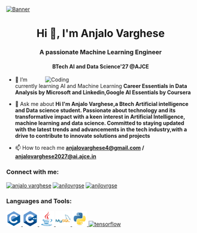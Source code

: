 [![Banner](https://images.app.goo.gl/J6xJ2SW7mykxRafy8)](https://ww38.anjlovrghse.io/)
<h1 align="center">Hi 👋, I'm Anjalo Varghese</h1>
<h3 align="center">A passionate Machine Learning Engineer</h3>
<h4 align="center">BTech AI and Data Science'27 @AJCE</h4>
<img align="right" alt="Coding" width="400" src="https://camo.githubusercontent.com/4d9f5ecceb711eec6e2018f38a5677dc657c9738d4a65ba3b928c41c0a45b439/68747470733a2f2f6d69726f2e6d656469756d2e636f6d2f6d61782f313336302f302a37513379765349765f7430696f4a2d5a2e676966">




- 🌱 I’m currently learning AI and Machine Learning **Career Essentials in Data Analysis by Microsoft and Linkedin,Google AI Essentials by Coursera**

- 💬 Ask me about **Hi I'm Anjalo Varghese,a Btech Artificial intelligence and Data science student. Passionate about technology and its transformative impact with a keen interest in Artificial Intelligence, machine learning and data science. Committed to staying updated with the latest trends and advancements in the tech industry,with a drive to contribute to innovate solutions and projects**

- 📫 How to reach me **anjalovarghese4@gmail.com / anjalovarghese2027@ai.ajce.in**

<h3 align="left">Connect with me:</h3>
<p align="left">
<a href="https://www.linkedin.com/in/anjalo-varghese-0a01642a0?utm_source=share&utm_campaign=share_via&utm_content=profile&utm_medium=android_app" target="blank"><img align="center" src="https://raw.githubusercontent.com/rahuldkjain/github-profile-readme-generator/master/src/images/icons/Social/linked-in-alt.svg" alt="anjalo varghese" height="30" width="40" /></a>
<a href="https://instagram.com/anjlovrgse" target="blank"><img align="center" src="https://raw.githubusercontent.com/rahuldkjain/github-profile-readme-generator/master/src/images/icons/Social/instagram.svg" alt="anjlovrgse" height="30" width="40" /></a>
<a href="https://www.leetcode.com/anjlovrgse" target="blank"><img align="center" src="https://raw.githubusercontent.com/rahuldkjain/github-profile-readme-generator/master/src/images/icons/Social/leet-code.svg" alt="anjlovrgse" height="30" width="40" /></a>
</p>

<h3 align="left">Languages and Tools:</h3>
<p align="left"> <a href="https://www.cprogramming.com/" target="_blank" rel="noreferrer"> <img src="https://raw.githubusercontent.com/devicons/devicon/master/icons/c/c-original.svg" alt="c" width="40" height="40"/> </a> <a href="https://www.w3schools.com/cpp/" target="_blank" rel="noreferrer"> <img src="https://raw.githubusercontent.com/devicons/devicon/master/icons/cplusplus/cplusplus-original.svg" alt="cplusplus" width="40" height="40"/> </a> <a href="https://www.java.com" target="_blank" rel="noreferrer"> <img src="https://raw.githubusercontent.com/devicons/devicon/master/icons/java/java-original.svg" alt="java" width="40" height="40"/> </a> <a href="https://www.mysql.com/" target="_blank" rel="noreferrer"> <img src="https://raw.githubusercontent.com/devicons/devicon/master/icons/mysql/mysql-original-wordmark.svg" alt="mysql" width="40" height="40"/> </a> <a href="https://www.python.org" target="_blank" rel="noreferrer"> <img src="https://raw.githubusercontent.com/devicons/devicon/master/icons/python/python-original.svg" alt="python" width="40" height="40"/> </a> <a href="https://www.tensorflow.org" target="_blank" rel="noreferrer"> <img src="https://www.vectorlogo.zone/logos/tensorflow/tensorflow-icon.svg" alt="tensorflow" width="40" height="40"/> </a> </p>
